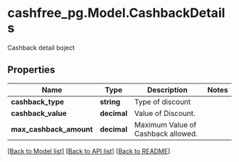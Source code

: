 # cashfree_pg.Model.CashbackDetails
Cashback detail boject

## Properties

Name | Type | Description | Notes
------------ | ------------- | ------------- | -------------
**cashback_type** | **string** | Type of discount | 
**cashback_value** | **decimal** | Value of Discount. | 
**max_cashback_amount** | **decimal** | Maximum Value of Cashback allowed. | 

[[Back to Model list]](../README.md#documentation-for-models) [[Back to API list]](../README.md#documentation-for-api-endpoints) [[Back to README]](../README.md)


